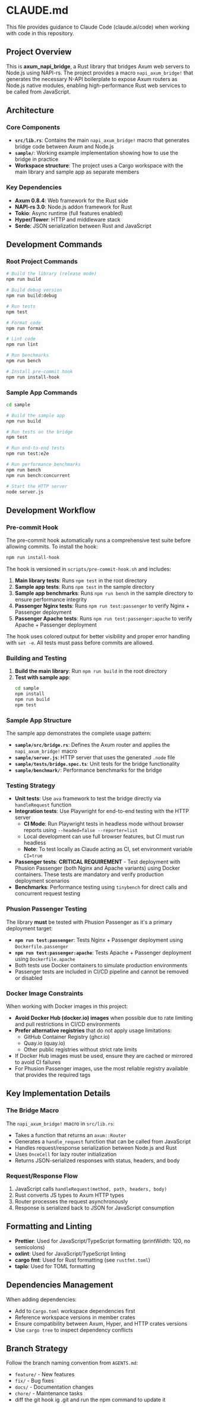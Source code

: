 # CLAUDE.md

This file provides guidance to Claude Code (claude.ai/code) when working with code in this repository.

## Project Overview

This is **axum_napi_bridge**, a Rust library that bridges Axum web servers to Node.js using NAPI-rs. The project provides a macro `napi_axum_bridge!` that generates the necessary N-API boilerplate to expose Axum routers as Node.js native modules, enabling high-performance Rust web services to be called from JavaScript.

## Architecture

### Core Components

- **`src/lib.rs`**: Contains the main `napi_axum_bridge!` macro that generates bridge code between Axum and Node.js
- **`sample/`**: Working example implementation showing how to use the bridge in practice
- **Workspace structure**: The project uses a Cargo workspace with the main library and sample app as separate members

### Key Dependencies

- **Axum 0.8.4**: Web framework for the Rust side
- **NAPI-rs 3.0**: Node.js addon framework for Rust
- **Tokio**: Async runtime (full features enabled)
- **Hyper/Tower**: HTTP and middleware stack
- **Serde**: JSON serialization between Rust and JavaScript

## Development Commands

### Root Project Commands

```bash
# Build the library (release mode)
npm run build

# Build debug version  
npm run build:debug

# Run tests
npm test

# Format code
npm run format

# Lint code
npm run lint

# Run benchmarks
npm run bench

# Install pre-commit hook
npm run install-hook
```

### Sample App Commands

```bash
cd sample

# Build the sample app
npm run build

# Run tests on the bridge
npm test

# Run end-to-end tests
npm run test:e2e

# Run performance benchmarks
npm run bench
npm run bench:concurrent

# Start the HTTP server
node server.js
```

## Development Workflow

### Pre-commit Hook

The pre-commit hook automatically runs a comprehensive test suite before allowing commits. To install the hook:

```bash
npm run install-hook
```

The hook is versioned in `scripts/pre-commit-hook.sh` and includes:

1. **Main library tests**: Runs `npm test` in the root directory
2. **Sample app tests**: Runs `npm test` in the sample directory
3. **Sample app benchmarks**: Runs `npm run bench` in the sample directory to ensure performance integrity
4. **Passenger Nginx tests**: Runs `npm run test:passenger` to verify Nginx + Passenger deployment
5. **Passenger Apache tests**: Runs `npm run test:passenger:apache` to verify Apache + Passenger deployment

The hook uses colored output for better visibility and proper error handling with `set -e`. All tests must pass before commits are allowed.

### Building and Testing

1. **Build the main library**: Run `npm run build` in the root directory
2. **Test with sample app**: 
   ```bash
   cd sample
   npm install
   npm run build
   npm test
   ```

### Sample App Structure

The sample app demonstrates the complete usage pattern:

- **`sample/src/bridge.rs`**: Defines the Axum router and applies the `napi_axum_bridge!` macro
- **`sample/server.js`**: HTTP server that uses the generated `.node` file
- **`sample/tests/bridge.spec.ts`**: Unit tests for the bridge functionality
- **`sample/benchmark/`**: Performance benchmarks for the bridge

### Testing Strategy

- **Unit tests**: Use `ava` framework to test the bridge directly via `handleRequest` function
- **Integration tests**: Use Playwright for end-to-end testing with the HTTP server
  - **CI Mode**: Run Playwright tests in headless mode without browser reports using `--headed=false --reporter=list`
  - Local development can use full browser features, but CI must run headless
  - **Note**: To test locally as Claude acting as CI, set environment variable `CI=true`
- **Passenger tests**: **CRITICAL REQUIREMENT** - Test deployment with Phusion Passenger (both Nginx and Apache variants) using Docker containers. These tests are mandatory and verify production deployment scenarios
- **Benchmarks**: Performance testing using `tinybench` for direct calls and concurrent request testing

### Phusion Passenger Testing

The library **must** be tested with Phusion Passenger as it's a primary deployment target:

- **`npm run test:passenger`**: Tests Nginx + Passenger deployment using `Dockerfile.passenger`
- **`npm run test:passenger:apache`**: Tests Apache + Passenger deployment using `Dockerfile.apache`
- Both tests use Docker containers to simulate production environments
- Passenger tests are included in CI/CD pipeline and cannot be removed or disabled

### Docker Image Constraints

When working with Docker images in this project:
- **Avoid Docker Hub (docker.io) images** when possible due to rate limiting and pull restrictions in CI/CD environments
- **Prefer alternative registries** that do not apply usage limitations:
  - GitHub Container Registry (ghcr.io) 
  - Quay.io (quay.io)
  - Other public registries without strict rate limits
- If Docker Hub images must be used, ensure they are cached or mirrored to avoid CI failures
- For Phusion Passenger images, use the most reliable registry available that provides the required tags

## Key Implementation Details

### The Bridge Macro

The `napi_axum_bridge!` macro in `src/lib.rs`:
- Takes a function that returns an `axum::Router`
- Generates a `handle_request` function that can be called from JavaScript
- Handles request/response serialization between Node.js and Rust
- Uses `OnceCell` for lazy router initialization
- Returns JSON-serialized responses with status, headers, and body

### Request/Response Flow

1. JavaScript calls `handleRequest(method, path, headers, body)`
2. Rust converts JS types to Axum HTTP types
3. Router processes the request asynchronously
4. Response is serialized back to JSON for JavaScript consumption

## Formatting and Linting

- **Prettier**: Used for JavaScript/TypeScript formatting (printWidth: 120, no semicolons)
- **oxlint**: Used for JavaScript/TypeScript linting
- **cargo fmt**: Used for Rust formatting (see `rustfmt.toml`)
- **taplo**: Used for TOML formatting

## Dependencies Management

When adding dependencies:
- Add to `Cargo.toml` workspace dependencies first
- Reference workspace versions in member crates
- Ensure compatibility between Axum, Hyper, and HTTP crates versions
- Use `cargo tree` to inspect dependency conflicts

## Branch Strategy

Follow the branch naming convention from `AGENTS.md`:
- `feature/` - New features
- `fix/` - Bug fixes  
- `docs/` - Documentation changes
- `chore/` - Maintenance tasks
- diff the git hook ig .git and run the npm command to update it